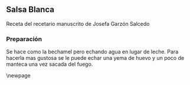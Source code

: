 ## Salsa Blanca

Receta del recetario manuscrito de Josefa Garzón Salcedo

### Preparación

Se hace como la  bechamel pero echando agua en lugar de leche.
Para hacerla mas gustosa se le puede echar una yema de huevo y un poco de manteca una vez sacada del fuego.

\newpage
